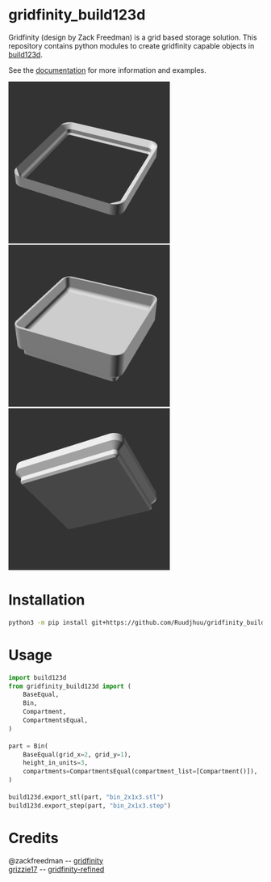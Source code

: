# gridfinity_build123d
Gridfinity (design by Zack Freedman) is a grid based storage solution. This repository contains python modules to create gridfinity capable objects in [build123d](https://github.com/gumyr/build123d).

See the [documentation](http://gridfinity-build123d.readthedocs.io/) for more information and examples.

<img src="docs/assets/baseplate.gif" width="320"/> <img src="docs/assets/bin.gif" width="320"/>
<img src="docs/assets/base.gif" width="320"/>

# Installation

```bash
python3 -m pip install git+https://github.com/Ruudjhuu/gridfinity_build123d
```

# Usage
```python
import build123d
from gridfinity_build123d import (
    BaseEqual,
    Bin,
    Compartment,
    CompartmentsEqual,
)

part = Bin(
    BaseEqual(grid_x=2, grid_y=1),
    height_in_units=3,
    compartments=CompartmentsEqual(compartment_list=[Compartment()]),
)

build123d.export_stl(part, "bin_2x1x3.stl")
build123d.export_step(part, "bin_2x1x3.step")

```

# Credits
@zackfreedman -- [gridfinity](https://youtu.be/ra_9zU-mnl8)  
[grizzie17](https://www.printables.com/@grizzie17) -- [gridfinity-refined](https://www.printables.com/model/413761-gridfinity-refined)
